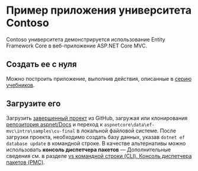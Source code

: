 # <a name="contoso-university-sample-app"></a>Пример приложения университета Contoso

Contoso университета демонстрируется использование Entity Framework Core в веб-приложение ASP.NET Core MVC.

## <a name="build-it-from-scratch"></a>Создать ее с нуля

Можно построить приложение, выполнив действия, описанные в [серию учебников](https://docs.asp.net/en/latest/data/ef-mvc/intro.html).

## <a name="download-it"></a>Загрузите его

Загрузить [завершенный проект](https://github.com/aspnet/Docs/tree/master/aspnetcore/data/ef-mvc/intro/samples/cu-final) из GitHub, загружая или клонирования [репозитория aspnet/Docs](https://github.com/aspnet/Docs) и переход к `aspnetcore\data\ef-mvc\intro\samples\cu-final` в локальной файловой системе.  После загрузки проекта, необходимо создать базу данных, указав `dotnet ef database update` в командной строке. В качестве альтернативы можно использовать **консоль диспетчера пакетов** — Дополнительные сведения см. в разделе [vs командной строки (CLI). Консоль диспетчера пакетов (PMC)](https://docs.microsoft.com/aspnet/core/data/ef-mvc/migrations#command-line-interface-cli-vs-package-manager-console-pmc).
